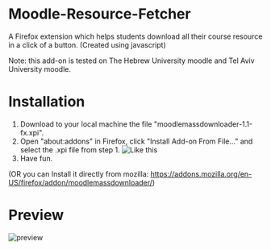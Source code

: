 # Moodle-Resource-Fetcher
A Firefox extension which helps students download all their course resource in a click of a button.
(Created using javascript)

Note: this add-on is tested on The Hebrew University moodle and Tel Aviv University moodle.

# Installation
  1. Download to your local machine the file "moodlemassdownloader-1.1-fx.xpi".
  2. Open "about:addons" in Firefox, click "Install Add-on From File..." and select the .xpi file from step 1.
     ![Like this](https://raw.githubusercontent.com/norbit8/Moodle-Resource-Fetcher/master/imgs/explain.png)
  3. Have fun.
  
  (OR you can Install it directly from mozilla: https://addons.mozilla.org/en-US/firefox/addon/moodlemassdownloader/)

# Preview
![preview](https://raw.githubusercontent.com/norbit8/Moodle-Resource-Fetcher/master/imgs/preview.png)
